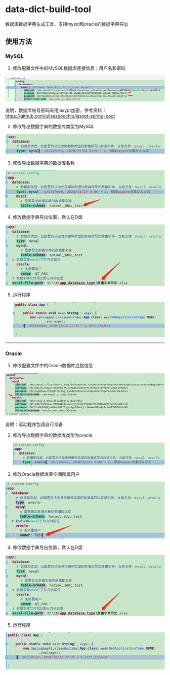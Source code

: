 # data-dict-build-tool
数据库数据字典生成工具，支持mysql和oracle的数据字典导出

## 使用方法

### MySQL

1. 修改配置文件中的MySQL数据库连接信息：用户名和密码

![image-20210715164335768](assets/images/image-20210715164335768.png)

说明，数据库帐号密码采用jasypt加密，参考资料：https://github.com/ulisesbocchio/jasypt-spring-boot

2. 修改导出数据字典的数据库类型为MySQL

![image-20210715164547653](assets/images/image-20210715164547653.png)

3. 修改导出数据字典的数据库名称

![image-20210715164612262](assets/images/image-20210715164612262.png)

4. 修改数据字典导出位置，默认在D盘

![image-20210715164953113](assets/images/image-20210715164953113.png)

5. 运行程序

   ![image-20210715165008869](assets/images/image-20210715165008869.png)

----

### Oracle

1. 修改配置文件中的Oracle数据库连接信息

![image-20210715165150746](assets/images/image-20210715165150746.png)

说明：驱动程序包请自行准备

2. 修改导出数据字典的数据库类型为oracle

   ![image-20210715165246266](assets/images/image-20210715165246266.png)

3. 修改Oracle数据库表空间所属用户

![image-20210715165320490](assets/images/image-20210715165320490.png)

4. 修改数据字典导出位置，默认在D盘

![image-20210715164953113](assets/images/image-20210715164953113.png)

5. 运行程序

![image-20210715165008869](assets/images/image-20210715165008869.png)

